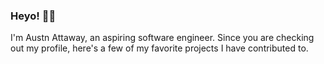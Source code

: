 ### Heyo! ✌🏼

I'm Austn Attaway, an aspiring software engineer. 
Since you are checking out my profile, here's a few of my favorite projects I have contributed to. 












<!--
**austnaa/austnaa** is a ✨ _special_ ✨ repository because its `README.md` (this file) appears on your GitHub profile.

Here are some ideas to get you started:

- 🔭 I’m currently working on ...
- 🌱 I’m currently learning ...
- 👯 I’m looking to collaborate on ...
- 🤔 I’m looking for help with ...
- 💬 Ask me about ...
- 📫 How to reach me: ...
- 😄 Pronouns: ...
- ⚡ Fun fact: ...
-->
